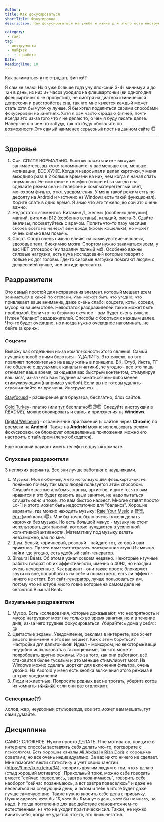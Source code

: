 ```yaml
---
Author:
title: Как фокусироваться
shortTitle: Фокусировка
description: Как фокусироваться на учебе и какие для этого есть инструменты

category: 
 - гайд
tag:
 - инструменты
 - лайфхак
 -  - в работе
Date: 
ReadingTime: 10
---
```





Как заниматься и не страдать фигней?

Я сам не знаю! Но я уже больше года учу японский 3-4ч минимум и до 12ч в день, из них 3+ часов уходило на флешкарточки (ни одного дня флешкарточек я не пропустил), не смотря на диагноз клинической депрессии и расстройства сна, так что мне кажется каждый может стать хотя бы чуточку лучше. Я бы хотел поделиться своими способами  фокусировки на занятиях. Хотя я сам часто страдаю фигней, почти всегда это из-за того что я не делаю то, о чем я буду писать далее. Наверное я о чем-то забуду, так что буду обновлять по возможности.Это самый наименее серьезный пост на данном сайте :innocent:

-----

 



## Здоровье

1. Сон. СПИТЕ НОРМАЛЬНО. Если вы плохо спите - вы хуже занимаетесь, вы хуже запоминаете, у вас меньше сил, меньше мотивации, ВСЕ ХУЖЕ. Когда я недосыпал и делал карточки, у меня выходило раза в 2 больше времени на них, чем когда я начал спать нормально. Не смотрите в телефон (соцсети) за час до сна, сделайте режим сна на телефоне и компьютере(теплый свет, монохром фильтр, откл. уведомления. У меня такой режим есть по дефолту на Android и частично на Windows есть такой функционал). Ходите спать в одно время. Я знаю что это тяжело, но сон это очень важно.
2. Недостаток элементов. Витамин Д, железо (особенно девушки), магний, витамин Б12 (особенно веганы), кальций, омега-3. Сдайте анализы, посоветуйтесь с врачом. Попить что-то пару месяцев скорее всего не нанесет вам вреда (кроме кошелька), но может очень сильно вам помочь.
3. Спорт. Спорт очень сильно влияет на самочувствие человека, здоровье тела, биохимию мозга. Спортом нужно заниматься всем, у вас НЕТ отговорок (ну паралич полный мб). Особенно важны силовые нагрузки, есть куча исследований которые говорят о пользе их для головы. Где-то силовые нагрузки помогают людям с депрессией лучше, чем антидепрессанты. 

## Раздражители

Это самый простой для исправления элемент, который мешает всем заниматься в какой-то степени. Ими может быть что угодно, что привлекает ваше внимание, даже очень слабо: соцсети, коты, соседи, мусор на вашем столе. Недостаток раздражителей также может быть проблемой. Если что-то безумно скучное - вам будет очень тяжело. Нужен "баланс" раздражителей. Способы с бороться с каждым далее. Что-то будет очевидно, но иногда нужно очевидное напоминать, не бейте за кринж.

### Соцсети 

Вывожу как отдельный из-за комплексности этого явления. Самый лучший способ с ними бороться - УДАЛИТЬ. Это тяжело, но это повлияет положительно на вашу жизнь в принципе. ВК, Ютуб, Инста, ТГ (не общение с друзьями, а каналы и чатики), че угодно - все это лишь отнимает ваше время, закидывая вас быстрым контентом, стимулируя ваш мозг, из-за чего вам труднее заниматься чем-либо менее стимулирующим (например учебой). Если вы не готовы удалять - ограничивайте по времени. Инструменты: 
 
[Stayfocusd](https://www.stayfocusd.com/) - расширение для браузера, бесплатно, блок сайтов.

[Cold Turkey](https://getcoldturkey.com/)- платно (или [тут](https://drive.google.com/file/d/1Tlk9WFRdzKKRhWBaLU-5eG_Q3RLVJEM2/view?usp=drive_link) бесплатно:innocent::innocent::innocent:. Следуйте инструкции в README), можно блокировать и сайты и приложения на **Windows**.

[Digital Wellbeing](https://play.google.com/store/apps/details?id=com.google.android.apps.wellbeing&hl=en&gl=US) - ограничение приложений (и сайтов через **Chrome**) по времени на **Android**. Также на **Android** можно использовать режим фокусировки, он блокирует определенные приложения, можно его настроить с таймером (легко обходится).

Еще хороший вариант иметь телефон в другой комнате.

### Слуховые раздражители 

3 неплохих варианта. Все они лучше работают с наушниками.
1. Музыка. Мой любимый, я его использую для флешкарточек, не понимаю почему так мало людей пользуется этим способом. Слушайте разные альбомы, жанры, артистов, ищите то, что вам нравится и это будет красить ваши занятия, не надо пытаться слушать одно и тоже, это вам быстро надоест. Многие ставят просто Lo-Fi  и этого может быть недостаточно для "баланса".  Хорошие варианты, где можно находить музыку: [Rate Your Music](https://rateyourmusic.com/) и [音楽, ёпта](https://t.me/ongaku_epta)(мой канал😇). Мне бы точно было очень тяжело делать карточки без музыки. Но есть большой минус - музыку не стоит использовать для занятий, которые нуждаются в усиленной когнитивной активности. Математику под музыку делать невозможно, как по мне. 
2. Шум. Белый, коричневый, розовый - найдите тот, который вам приятнее. Просто помогает отрезать посторонние звуки.Их можно найти где угодно, есть удобный [сайт-генератор](https://mynoise.net/NoiseMachines/whiteNoiseGenerator.php).
3. Binaural Beats. Об этом я узнал совсем недавно. Некоторые научные работы говорят об их эффективности, именно о 40Hz, но находки очень неуверенные. Как вариант - они также просто блокируют звуки из вне, попробовать на себе и посмотреть, есть ли эффект - ничего не стоит. Вот [сайт-генератор](https://mynoise.net/NoiseMachines/binauralBrainwaveGenerator.php), лучше пользоваться им, потому что на ютубе много говна которые на самом деле не являются Binaural Beats.

### Визуальные раздражители
1. Мусор. Есть исследования, которые доказывают, что неопрятность и мусор нагружают мозг (не только во время занятия, но и в течение дня), из-за чего труднее фокусироваться. Убирайтесь дома у себя🙄😘
2. Цветастые экраны. Уведомление, реклама в интернете, все хочет вашего внимания и это вам мешает. Как с этим бороться? Настройки для дальтоников! Идеал - монохром, но некоторые вещи неудобно использовать в таком режиме, так-что можете попробовать другие режимы. Из-за того, как они работают, всё становится более тусклым и это меньше стимулирует мозг. На Windows можно сделать шорткат для включения фильтра, очень удобно. На Android у меня есть кнопка включения этого режима в шторке уведомлений.
3. Люди и животные. Попросите родных вас не трогать, уберите котов из комнаты (😭😭😭) если они вас отвлекают. 

### Сенсорные(?)
Холод, жар, неудобный стул\одежда, все это может вам мешать, тут сами думайте.

## Дисциплина

САМОЕ СЛОЖНОЕ. Нужно просто ДЕЛАТЬ. Я не мотиватор, поищите в интернете способы заставлять себя делать что-то, поговорите с психологом. Есть хорошие каналы [Ali Abdaal](https://www.youtube.com/@aliabdaal) и [Rian Doris](https://www.youtube.com/@riandoris) с хорошими советами, но все очень индивидуально. За вас никто ничего не сделает. Мне помогает вести статистику и учет своих занятий (https://t.me/kurutteiru/34), говорить другим людям о том, что я делаю (стыд хороший мотиватор). Прикольный трюк, можно себе говорить вместо "сейчас повеселюсь, завтра позанимаюсь", говорить себе наоборот "сейчас позанимаюсь, а вот завтра повеселюсь" и даже не веселиться на следующий день, и потом и тебе в итоге будет даже лучше самочувствие. 
Также нужно вносить себе дела в привычку. Нужно сделать хотя бы 15, хотя бы 5 минут в день, хотя бы немного, но надо. И тогда постепенно для вас действие становится чем-то естественным, на что не уходит практически сил. 
Также, не нужно винить себя, когда не удается что-то, это лишь негатив.